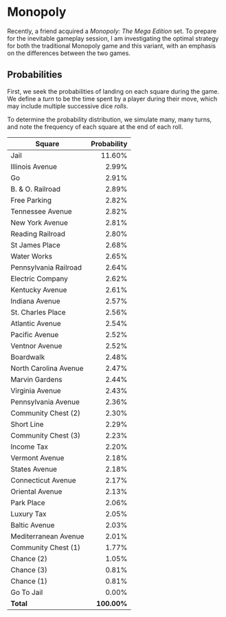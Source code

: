 <!-- README.md -->
<!-- Copyright (c) 2024 Ishan Pranav -->
<!-- Licensed under the MIT license. -->

# Monopoly

Recently, a friend acquired a _Monopoly: The Mega Edition_ set. To prepare for
the inevitable gameplay session, I am investigating the optimal strategy for
both the traditional Monopoly game and this variant, with an emphasis on the
differences between the two games.

## Probabilities

First, we seek the probabilities of landing on each square during the game. We
define a _turn_ to be the time spent by a player during their move, which may
include multiple successive dice _rolls_.

To determine the probability distribution, we simulate many, many turns, and
note the frequency of each square at the end of each roll.

|Square                            | Probability |
|----------------------------------|------------:|
| Jail                             |11.60%       |
| Illinois Avenue                   |2.99%        |
| Go                               |2.91%        |
| B. & O. Railroad                    |2.89%        |
| Free Parking                      |2.82%        |
| Tennessee Avenue                  |2.82%        |
| New York Avenue                    |2.81%        |
| Reading Railroad                  |2.80%        |
| St James Place                     |2.68%        |
| Water Works                       |2.65%        |
| Pennsylvania Railroad             |2.64%        |
| Electric Company                  |2.62%        |
| Kentucky Avenue                   |2.61%        |
| Indiana Avenue                    |2.57%        |
| St. Charles Place                   |2.56%        |
| Atlantic Avenue                   |2.54%        |
| Pacific Avenue                    |2.52%        |
| Ventnor Avenue                    |2.52%        |
| Boardwalk                        |2.48%        |
| North Carolina Avenue              |2.47%        |
| Marvin Gardens                    |2.44%        |
| Virginia Avenue                   |2.43%        |
| Pennsylvania Avenue               |2.36%        |
| Community Chest (2)                  |2.30%        |
| Short Line                        |2.29%        |
| Community Chest (3)                  |2.23%        |
| Income Tax                        |2.20%        |
| Vermont Avenue                    |2.18%        |
| States Avenue                     |2.18%        |
| Connecticut Avenue                |2.17%        |
| Oriental Avenue                   |2.13%        |
| Park Place                        |2.06%        |
| Luxury Tax                        |2.05%        |
| Baltic Avenue                     |2.03%        |
| Mediterranean Avenue              |2.01%        |
| Community Chest (1)                  |1.77%        |
| Chance (2)                          |1.05%        |
| Chance (3)                          |0.81%        |
| Chance (1)                          |0.81%        |
| Go To Jail                         |0.00%        |
| __Total__                            | __100.00%__   |
